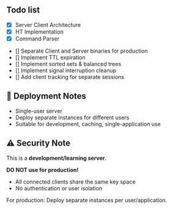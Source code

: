 ## Todo list
- [X] Server Client Architecture
- [X] HT Implementation
- [X] Command Parser
- [] Separate Client and Server binaries for production
- [] Implement TTL expiration
- [] Implement sorted sets & balanced trees
- [] Implement signal interruption cleanup
- [] Add client tracking for separate sessions 



## 🚀 Deployment Notes
- Single-user server 
- Deploy separate instances for different users
- Suitable for development, caching, single-application use


## ⚠️ Security Note
This is a **development/learning server**. 

**DO NOT use for production!**

- All connected clients share the same key space
- No authentication or user isolation

For production: Deploy separate instances per user/application.